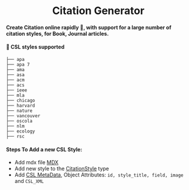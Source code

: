 <h1 align="center">
  Citation Generator
</h1>

#### Create Citation online rapidly 🚀, with support for a large number of citation styles, for Book, Journal articles.

#### 🧐 CSL styles supported

    ├── apa
    ├── apa 7
    ├── ama
    ├── asa
    ├── acm
    ├── acs
    ├── ieee
    ├── mla
    ├── chicago
    ├── harvard
    ├── nature
    ├── vancouver
    ├── oscola
    ├── nlm
    ├── ecology
    ├── rsc

#### Steps To Add a new CSL Style:
* Add mdx file [MDX](https://github.com/asouqi/citation-generator/blob/master/src/mdx)
* Add new style to the [CitationStyle](https://github.com/asouqi/citation-generator/blob/master/src/types.ts#L26) type
* Add [CSL MetaData](https://github.com/asouqi/citation-generator/blob/master/src/csl_metadata.ts), Object Attributes: `id, style_title, field, image` and `CSL_XML`
